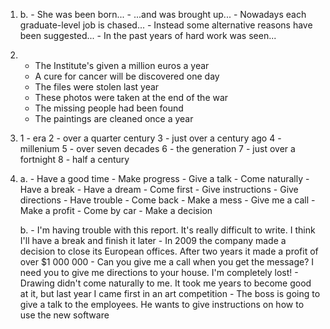 1.
    b.
        - She was been born...
        - ...and was brought up...
        - Nowadays each graduate-level job is chased...
        - Instead some alternative reasons have been suggested...
        - In the past years of hard work was seen...

2.
    - The Institute's given a million euros a year
    - A cure for cancer will be discovered one day
    - The files were stolen last year
    - These photos were taken at the end of the war
    - The missing people had been found
    - The paintings are cleaned once a year

3.
    1 - era
    2 - over a quarter century
    3 - just over a century ago
    4 - millenium
    5 - over seven decades
    6 - the generation
    7 - just over a fortnight
    8 - half a century

4.
    a.
        - Have a good time
        - Make progress
        - Give a talk
        - Come naturally
        - Have a break
        - Have a dream
        - Come first
        - Give instructions
        - Give directions
        - Have trouble
        - Come back
        - Make a mess
        - Give me a call
        - Make a profit
        - Come by car
        - Make a decision

    b.
        - I'm having trouble with this report. It's really difficult to write. I think I'll have a break and finish it later
        - In 2009 the company made a decision to close its European offices. After two years it made a profit of over $1 000 000 
        - Can you give me a call when you get the message? I need you to give me directions to your house. I'm completely lost!
        - Drawing didn't come naturally to me. It took me years to become good at it, but last year I came first in an art competition
        - The boss is going to give a talk to the employees. He wants to give instructions on how to use the new software
